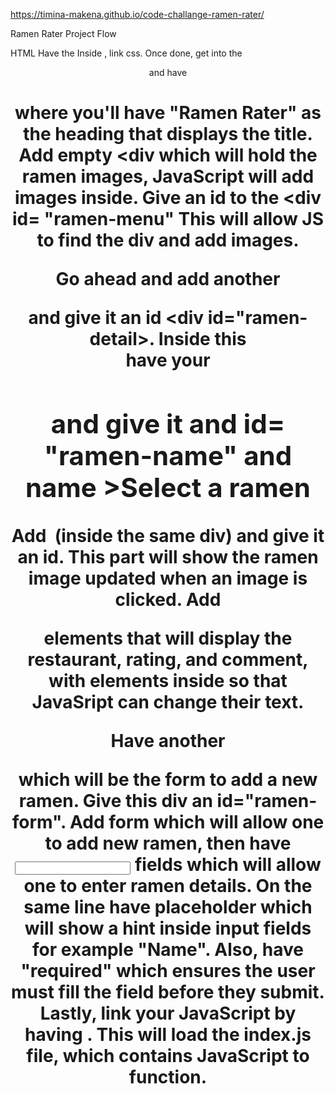 https://timina-makena.github.io/code-challange-ramen-rater/

Ramen Rater Project Flow

HTML
Have the <!DOCTYPE html>
Inside <head>, link css. Once done, get into the <header> and have <h1> where you'll have "Ramen Rater" as the heading that displays the title.
Add empty <div which will hold the ramen images, JavaScript will add images inside. Give an id to the <div id= "ramen-menu" This will allow JS to find the div and add images.

Go ahead and add another <div> and give it an id <div id="ramen-detail>.
Inside this <div> have your <h2> and give it and id= "ramen-name" and name >Select a ramen</h2>
Add <img> (inside the same div) and give it an id. This part will show the ramen image updated when an image is clicked. 
Add <p> elements that will display the restaurant, rating, and comment, with <span> elements inside so that JavaSript can change their text.

Have another <div> which will be the form to add a new ramen. Give this div an id="ramen-form". Add form which will allow one to add new ramen, then have <input> fields which will allow one to enter ramen details. On the same line have placeholder which will show a hint inside input fields for example "Name". Also, have "required" which ensures the user must fill the field before they submit.
Lastly, link your JavaScript by having <script src= "index.js" defer ></script>. This will load the index.js file, which contains JavaScript to function.
